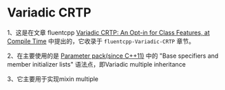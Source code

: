 # Variadic CRTP

1、这是在文章 fluentcpp [Variadic CRTP: An Opt-in for Class Features, at Compile Time](https://www.fluentcpp.com/2018/06/22/variadic-crtp-opt-in-for-class-features-at-compile-time/) 中提出的，它收录于 `fluentcpp-Variadic-CRTP` 章节。

2、在主要使用的是 [Parameter pack(since C++11)](https://en.cppreference.com/w/cpp/language/parameter_pack) 中的 "Base specifiers and member initializer lists" 语法点，即Variadic multiple inheritance

3、它主要用于实现mixin multiple